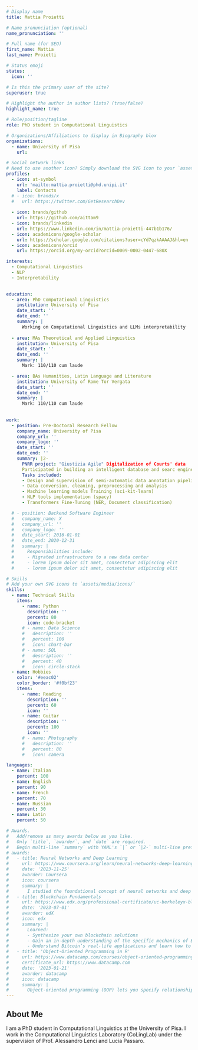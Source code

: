```yaml
---
# Display name
title: Mattia Proietti

# Name pronunciation (optional)
name_pronunciation: ''

# Full name (for SEO)
first_name: Mattia
last_name: Proietti

# Status emoji
status:
  icon: ''

# Is this the primary user of the site?
superuser: true

# Highlight the author in author lists? (true/false)
highlight_name: true

# Role/position/tagline
role: PhD student in Computational Linguistics

# Organizations/Affiliations to display in Biography blox
organizations:
  - name: University of Pisa
    url: 

# Social network links
# Need to use another icon? Simply download the SVG icon to your `assets/media/icons/` folder.
profiles:
  - icon: at-symbol
    url: 'mailto:mattia.proietti@phd.unipi.it'
    label: Contacts
  # - icon: brands/x
  #   url: https://twitter.com/GetResearchDev
  
  - icon: brands/github
    url: https://github.com/aittam9
  - icon: brands/linkedin
    url: https://www.linkedin.com/in/mattia-proietti-447b1b176/
  - icon: academicons/google-scholar
    url: https://scholar.google.com/citations?user=cYd7qzkAAAAJ&hl=en
  - icon: academicons/orcid
    url: https://orcid.org/my-orcid?orcid=0009-0002-0447-680X

interests:
  - Computational Linguistics
  - NLP
  - Interpretability
  

education:
  - area: PhD Computational Linguistics
    institution: University of Pisa
    date_start: ''
    date_end: ''
    summary: |
      Working on Computational Linguistics and LLMs interpretability
    
  - area: MAs Theoretical and Applied Linguistics
    institution: University of Pisa
    date_start: ''
    date_end: ''
    summary: |
      Mark: 110/110 cum laude

  - area: BAs Humanities, Latin Language and Literature
    institution: University of Rome Tor Vergata
    date_start: ''
    date_end: ''
    summary: |
      Mark: 110/110 cum laude
      
      
work:
  - position: Pre-Doctoral Research Fellow
    company_name: University of Pisa
    company_url: ''
    company_logo: ''
    date_start: ''
    date_end: ''
    summary: |2-
      PNRR project: "Giustizia Agile" Digitalization of Courts' data
      Participated in building an intelligent database and searc engine for legal texts (civil law court cases)
      Tasks included:
      - Design and supervision of semi-automatic data annotation pipeline
      - Data conversion, cleaning, preprocessing and analysis
      - Machine learning models Training (sci-kit-learn)
      - NLP tools implementation (spacy)
      - Transformers Fine-Tuning (NER, Document classification)

  # - position: Backend Software Engineer
  #   company_name: X
  #   company_url: ''
  #   company_logo: ''
  #   date_start: 2016-01-01
  #   date_end: 2020-12-31
  #   summary: |
  #     Responsibilities include:
  #     - Migrated infrastructure to a new data center
  #     - lorem ipsum dolor sit amet, consectetur adipiscing elit
  #     - lorem ipsum dolor sit amet, consectetur adipiscing elit

# Skills
# Add your own SVG icons to `assets/media/icons/`
skills:
  - name: Technical Skills
    items:
      - name: Python
        description: ''
        percent: 80
        icon: code-bracket
      # - name: Data Science
      #   description: ''
      #   percent: 100
      #   icon: chart-bar
      # - name: SQL
      #   description: ''
      #   percent: 40
      #   icon: circle-stack
  - name: Hobbies
    color: '#eeac02'
    color_border: '#f0bf23'
    items:
      - name: Reading
        description: ''
        percent: 60
        icon: ''
      - name: Guitar
        description: ''
        percent: 100
        icon: ''
      # - name: Photography
      #   description: ''
      #   percent: 80
      #   icon: camera

languages:
  - name: Italian
    percent: 100
  - name: English
    percent: 90
  - name: French
    percent: 70
  - name: Russian
    percent: 30
  - name: Latin
    percent: 50

# Awards.
#   Add/remove as many awards below as you like.
#   Only `title`, `awarder`, and `date` are required.
#   Begin multi-line `summary` with YAML's `|` or `|2-` multi-line prefix and indent 2 spaces below.
# awards:
#   - title: Neural Networks and Deep Learning
#     url: https://www.coursera.org/learn/neural-networks-deep-learning
#     date: '2023-11-25'
#     awarder: Coursera
#     icon: coursera
#     summary: |
#       I studied the foundational concept of neural networks and deep learning. By the end, I was familiar with the significant technological trends driving the rise of deep learning; build, train, and apply fully connected deep neural networks; implement efficient (vectorized) neural networks; identify key parameters in a neural network’s architecture; and apply deep learning to your own applications.
#   - title: Blockchain Fundamentals
#     url: https://www.edx.org/professional-certificate/uc-berkeleyx-blockchain-fundamentals
#     date: '2023-07-01'
#     awarder: edX
#     icon: edx
#     summary: |
#       Learned:
#       - Synthesize your own blockchain solutions
#       - Gain an in-depth understanding of the specific mechanics of Bitcoin
#       - Understand Bitcoin’s real-life applications and learn how to attack and destroy Bitcoin, Ethereum, smart contracts and Dapps, and alternatives to Bitcoin’s Proof-of-Work consensus algorithm
#   - title: 'Object-Oriented Programming in R'
#     url: https://www.datacamp.com/courses/object-oriented-programming-with-s3-and-r6-in-r
#     certificate_url: https://www.datacamp.com
#     date: '2023-01-21'
#     awarder: datacamp
#     icon: datacamp
#     summary: |
#       Object-oriented programming (OOP) lets you specify relationships between functions and the objects that they can act on, helping you manage complexity in your code. This is an intermediate level course, providing an introduction to OOP, using the S3 and R6 systems. S3 is a great day-to-day R programming tool that simplifies some of the functions that you write. R6 is especially useful for industry-specific analyses, working with web APIs, and building GUIs.
---
```


## About Me

I am a PhD student in Computational Linguistics at the University of Pisa. I work in the Computational Linguistics Laboratory (CoLingLab) under the supervision of Prof. Alessandro Lenci and Lucia Passaro.
